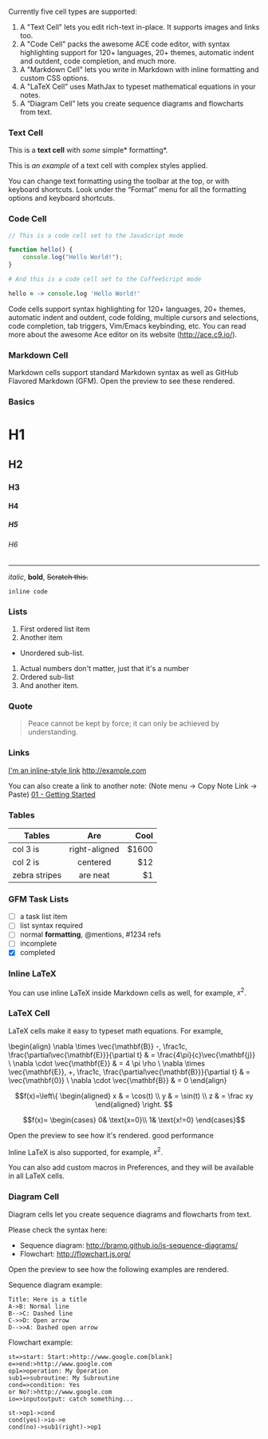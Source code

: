 Currently five cell types are supported:

1. A "Text Cell" lets you edit rich-text in-place. It supports images and links too.
2. A "Code Cell" packs the awesome ACE code editor, with syntax highlighting support for 120+ languages, 20+ themes, automatic indent and outdent, code completion, and much more.
3. A "Markdown Cell" lets you write in Markdown with inline formatting and custom CSS options.
4. A "LaTeX Cell” uses MathJax to typeset mathematical equations in your notes.
5. A “Diagram Cell” lets you create sequence diagrams and flowcharts from text.

### Text Cell

This is a **text cell** with *some* simple* formatting*.

This is *an example* of a text cell with complex styles applied.

You can change text formatting using the toolbar at the top, or with keyboard shortcuts. Look under the “Format” menu for all the formatting options and keyboard shortcuts.

### Code Cell

```js
// This is a code cell set to the JavaScript mode

function hello() {
    console.log("Hello World!");
}
```

```coffee
# And this is a code cell set to the CoffeeScript mode

hello = -> console.log 'Hello World!'
```

Code cells support syntax highlighting for 120+ languages, 20+ themes, automatic indent and outdent, code folding, multiple cursors and selections, code completion, tab triggers, Vim/Emacs keybinding, etc. You can read more about the awesome Ace editor on its website (<http://ace.c9.io/>).

### Markdown Cell

Markdown cells support standard Markdown syntax as well as GitHub Flavored Markdown (GFM). Open the preview to see these rendered.

### Basics

# H1
## H2
### H3
#### H4
##### H5
###### H6

---

*italic*, **bold**, ~~Scratch this.~~

`inline code`

### Lists

1. First ordered list item
2. Another item
  * Unordered sub-list. 
1. Actual numbers don't matter, just that it's a number
  1. Ordered sub-list
4. And another item.

### Quote

> Peace cannot be kept by force; it can only be achieved by understanding.

### Links

[I'm an inline-style link](https://www.google.com)
http://example.com

You can also create a link to another note: (Note menu -> Copy Note Link -> Paste)
[01 - Getting Started](quiver:///notes/D2A1CC36-CC97-4701-A895-EFC98EF47026)

### Tables

| Tables        | Are           | Cool  |
| ------------- |:-------------:| -----:|
| col 3 is      | right-aligned | $1600 |
| col 2 is      | centered      |   $12 |
| zebra stripes | are neat      |    $1 |

### GFM Task Lists

- [ ] a task list item
- [ ] list syntax required
- [ ] normal **formatting**, @mentions, #1234 refs
- [ ] incomplete
- [x] completed

### Inline LaTeX

You can use inline LaTeX inside Markdown cells as well, for example, $x^2$.

### LaTeX Cell

LaTeX cells make it easy to typeset math equations. For example,

\begin{align}
  \nabla \times \vec{\mathbf{B}} -\, \frac1c\, \frac{\partial\vec{\mathbf{E}}}{\partial t} & = \frac{4\pi}{c}\vec{\mathbf{j}} \\
  \nabla \cdot \vec{\mathbf{E}} & = 4 \pi \rho \\
  \nabla \times \vec{\mathbf{E}}\, +\, \frac1c\, \frac{\partial\vec{\mathbf{B}}}{\partial t} & = \vec{\mathbf{0}} \\
  \nabla \cdot \vec{\mathbf{B}} & = 0
\end{align}

$$f(x)=\left\{
\begin{aligned}
x & =  \cos(t) \\
y & =  \sin(t) \\
z & =  \frac xy
\end{aligned}
\right.
$$

$$f(x)=
\begin{cases}
0& \text{x=0}\\
1& \text{x!=0}
\end{cases}$$

Open the preview to see how it's rendered.
good performance

Inline LaTeX is also supported, for example, $x^2$.

You can also add custom macros in Preferences, and they will be available in all LaTeX cells.

### Diagram Cell

Diagram cells let you create sequence diagrams and flowcharts from text.

Please check the syntax here:

* Sequence diagram: <http://bramp.github.io/js-sequence-diagrams/>
* Flowchart: <http://flowchart.js.org/>

Open the preview to see how the following examples are rendered.

Sequence diagram example:

```sequence
Title: Here is a title
A->B: Normal line
B-->C: Dashed line
C->>D: Open arrow
D-->>A: Dashed open arrow
```

Flowchart example:

```flow
st=>start: Start:>http://www.google.com[blank]
e=>end:>http://www.google.com
op1=>operation: My Operation
sub1=>subroutine: My Subroutine
cond=>condition: Yes
or No?:>http://www.google.com
io=>inputoutput: catch something...

st->op1->cond
cond(yes)->io->e
cond(no)->sub1(right)->op1
```